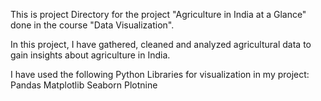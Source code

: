 This is project Directory for the project "Agriculture in India at a Glance" done in the course "Data Visualization".

In this project, I have gathered, cleaned and analyzed agricultural data to gain insights about agriculture in India.

I have used the following Python Libraries for visualization in my project:
Pandas
Matplotlib
Seaborn
Plotnine
